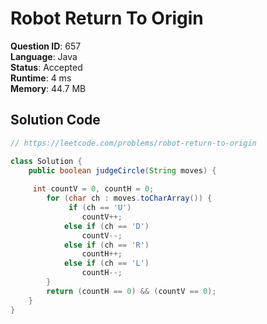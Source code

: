 # Robot Return To Origin

**Question ID**: 657  
**Language**: Java  
**Status**: Accepted  
**Runtime**: 4 ms  
**Memory**: 44.7 MB  

## Solution Code
```java
// https://leetcode.com/problems/robot-return-to-origin

class Solution {
    public boolean judgeCircle(String moves) {
        
     int countV = 0, countH = 0;
        for (char ch : moves.toCharArray()) {
             if (ch == 'U')
                countV++;
            else if (ch == 'D')
                countV--;
            else if (ch == 'R')
                countH++;
            else if (ch == 'L')
                countH--;
        }
        return (countH == 0) && (countV == 0);
    }
}
```
